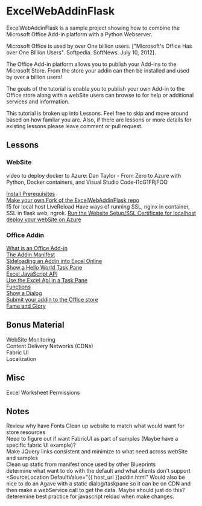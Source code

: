 
# ExcelWebAddinFlask  

ExcelWebAddinFlask is a sample project showing how to combine the Microsoft Office Add-in platform with a Python Webserver.

Microsoft Office is used by over One billion users. ["Microsoft's Office Has over One Billion Users". Softpedia. SoftNews. July 10, 2012].

The Office Add-in platform allows you to publish your Add-ins to the Microsoft Store. From the store your addin can then be installed and used by over a billion users!

The goals of the tutorial is enable you to publish your own Add-in to the Office store along with a webSite users can browse to for help or additional services and information.

This tutorial is broken up into Lessons. Feel free to skip and move around based on how famliar you are. Also, if there are lessons or more details for existing lessons please leave comment or pull request.



## Lessons

### WebSite

video to deploy docker to Azure: Dan Taylor - From Zero to Azure with Python, Docker containers, and Visual Studio Code-I1cG1FRjFOQ

[Install Prerequisites](lessons/installprerequisites.md)    
[Make your own Fork of the ExcelWebAddinFlask repo](lessons/forkexcelwebaddinflaskrepo.md)  
f5 for local host
LiveReload
Have ways of running SSL, nginx in container, SSL in flask web, ngrok.
[Run the Website Setup/SSL Certificate for localhost](lessons/runthewebsite.md)  
[deploy your webSite on Azure](lessons/runningyourwebsiteonazure.md)  


### Office Addin

[What is an Office Add-in](lessons/whatisanofficeaddin.md)  
[The Addin Manifest](lessons/theaddinmanifest.md)  
[Sideloading an Addin into Excel Online](lessons/sideloadinganaddintoexcelonline.md)   
[Show a Hello World Task Pane](lessons/showahelloworldtaskpane.md)  
[Excel JavaScript API](lessons/exceljavascriptapi.md)  
[Use the Excel Api in a Task Pane](lessons/usetheexcelapiinataskpane.md)  
[Functions](lessons/functions.md)  
[Show a Dialog](lessons/showadialog.md)  
[Submit your addin to the Office store](lessons/submityouraddintotheofficestore.md)    
[Fame and Glory](lessons/fameandglory.md)  

## Bonus Material 
WebSite Monitoring  
Content Delivery Networks (CDNs)  
Fabric UI  
Localization  

## Misc  
Excel Worksheet Permissions

## Notes  
Review why have Fonts
Clean up website to match what would want for store resources  
Need to figure out if want FabricUI as part of samples (Maybe have a specific fabric UI example)?  
Make JQuery links consistent and minimize to what need across webSite and samples  
Clean up static from manifest once used by other Blueprints  
determine what want to do with the default and what clients don't support <SourceLocation DefaultValue="{{ host_url }}addin.html" 
Would also be nice to do an Agave with a static dialog/taskpane so it can be on CDN and then make a webService
call to get the data. Maybe should just do this?
deteremine best practice for javascript reload when make changes.

